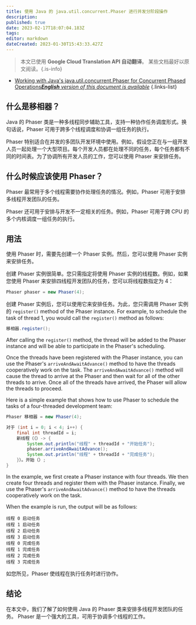 ```yaml
---
title: 使用 Java 的 java.util.concurrent.Phaser 进行并发分阶段操作
description: 
published: true
date: 2023-02-17T18:07:04.183Z
tags: 
editor: markdown
dateCreated: 2023-01-30T15:43:33.427Z
---
```


> 本文已使用 **Google Cloud Translation API 自动翻译**。
某些文档最好以原文阅读。{.is-info}
- [Working with Java's java.util.concurrent.Phaser for Concurrent Phased Operations***English** version of this document is available*](/en/Knowledge-base/Java/working-with-java-s-java-util-concurrent-phaser-for-concurrent-phased-operations)
{.links-list}


什么是移相器？
------------------

Java 的 Phaser 类是一种多线程同步辅助工具，支持一种协作任务调度形式。换句话说，Phaser 可用于跨多个线程调度和协调一组任务的执行。

Phaser 特别适合在并发的多团队开发环境中使用。例如，假设您正在与一组开发人员一起处理一个大型项目。每个开发人员都在处理不同的任务，每个任务都有不同的时间表。为了协调所有开发人员的工作，您可以使用 Phaser 来安排任务。

什么时候应该使用 Phaser？
--------------------------

Phaser 最常用于多个线程需要协作处理任务的情况。例如，Phaser 可用于安排多线程开发团队的任务。

Phaser 还可用于安排与开发不一定相关的任务。例如，Phaser 可用于跨 CPU 的多个内核调度一组任务的执行。

用法
------

使用 Phaser 时，需要先创建一个 Phaser 实例。然后，您可以使用 Phaser 实例来安排任务。

创建 Phaser 实例很简单。您只需指定将使用 Phaser 实例的线程数。例如，如果您使用 Phaser 来安排四线程开发团队的任务，您可以将线程数指定为 4：

```java
Phaser phaser = new Phaser(4);
```

创建 Phaser 实例后，您可以使用它来安排任务。为此，您只需调用 Phaser 实例的 ```register()``` method of the Phaser instance. For example, to schedule the task of thread 1, you would call the ```register()``` method as follows: 

```java
移相器.register();
```

After calling the ```register()``` method, the thread will be added to the Phaser instance and will be able to participate in the Phaser's scheduling. 

Once the threads have been registered with the Phaser instance, you can use the Phaser's ```arriveAndAwaitAdvance()``` method to have the threads cooperatively work on the task. The ```arriveAndAwaitAdvance()``` method will cause the thread to arrive at the Phaser and then wait for all of the other threads to arrive. Once all of the threads have arrived, the Phaser will allow the threads to proceed. 

Here is a simple example that shows how to use Phaser to schedule the tasks of a four-threaded development team: 

```java
Phaser 移相器 = new Phaser(4);

对于 (int i = 0; i < 4; i++) {
    final int threadId = i;
    新线程（（）-> {
        System.out.println("线程" + threadId + "开始任务");
        phaser.arriveAndAwaitAdvance();
        System.out.println("线程" + threadId + "完成任务");
    }）。开始（）;
}
```

In the example, we first create a Phaser instance with four threads. We then create four threads and register them with the Phaser instance. Finally, we use the Phaser's ```arriveAndAwaitAdvance()``` method to have the threads cooperatively work on the task. 

When the example is run, the output will be as follows: 

```
线程 0 启动任务
线程 1 启动任务
线程 2 启动任务
线程 3 启动任务
线程 0 完成任务
线程 1 完成任务
线程 2 完成任务
线程 3 完成任务
```

如您所见，Phaser 使线程在执行任务时进行协作。

结论
----------

在本文中，我们了解了如何使用 Java 的 Phaser 类来安排多线程开发团队的任务。 Phaser 是一个强大的工具，可用于协调多个线程的工作。